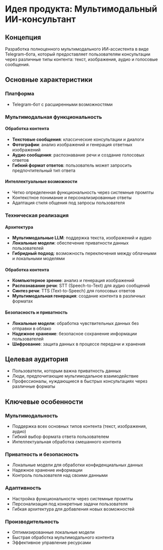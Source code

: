# Идея продукта: Мультимодальный ИИ-консультант

## Концепция
Разработка полноценного мультимодального ИИ-ассистента в виде Telegram-бота, который предоставляет пользователям консультации через различные типы контента: текст, изображения, аудио и голосовые сообщения.

## Основные характеристики

### Платформа
- Telegram-бот с расширенными возможностями

### Мультимодальная функциональность

#### Обработка контента
- **Текстовые сообщения**: классические консультации и диалоги
- **Фотографии**: анализ изображений и генерация ответных изображений
- **Аудио сообщения**: распознавание речи и создание голосовых ответов
- **Гибкий формат ответов**: пользователь может запросить предпочтительный тип ответа

#### Интеллектуальные возможности
- Четко определенная функциональность через системные промпты
- Контекстное понимание и персонализированные ответы
- Адаптация стиля общения под запросы пользователя

### Техническая реализация

#### Архитектура
- **Мультимодальные LLM**: поддержка текста, изображений и аудио
- **Локальные модели**: обеспечение приватности данных пользователей
- **Гибридный подход**: возможность переключения между облачными и локальными моделями

#### Обработка контента
- **Компьютерное зрение**: анализ и генерация изображений
- **Распознавание речи**: STT (Speech-to-Text) для аудио сообщений
- **Синтез речи**: TTS (Text-to-Speech) для голосовых ответов
- **Мультимодальная генерация**: создание контента в различных форматах

#### Безопасность и приватность
- **Локальные модели**: обработка чувствительных данных без отправки в облако
- **Надежное хранение**: безопасное сохранение информации пользователей
- **Шифрование**: защита данных в процессе передачи и хранения

## Целевая аудитория
- Пользователи, которым важна приватность данных
- Люди, предпочитающие мультимодальное взаимодействие
- Профессионалы, нуждающиеся в быстрых консультациях через различные форматы

## Ключевые особенности

### Мультимодальность
- Поддержка всех основных типов контента (текст, изображения, аудио)
- Гибкий выбор формата ответа пользователем
- Интеллектуальная обработка смешанного контента

### Приватность и безопасность
- Локальные модели для обработки конфиденциальных данных
- Надежное хранение информации
- Контроль пользователя над своими данными

### Адаптивность
- Настройка функциональности через системные промпты
- Персонализация под конкретные задачи пользователя
- Гибкая архитектура для добавления новых возможностей

### Производительность
- Оптимизированные локальные модели
- Быстрая обработка мультимодального контента
- Эффективное управление ресурсами
